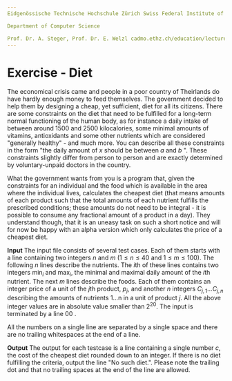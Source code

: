 ```yaml
---
Eidgenössische Technische Hochschule Zürich Swiss Federal Institute of Technology Zurich Algorithms Lab HS22

Department of Computer Science

Prof. Dr. A. Steger, Prof. Dr. E. Welzl cadmo.ethz.ch/education/lectures/HS22/algolab
---
```


# Exercise - Diet

The economical crisis came and people in a poor country of Theirlands do have hardly enough money to feed themselves. The government decided to help them by designing a cheap, yet sufficient, diet for all its citizens. There are some constraints on the diet that need to be fulfilled for a long-term normal functioning of the human body, as for instance a daily intake of between around 1500 and 2500 kilocalories, some minimal amounts of vitamins, antioxidants and some other nutrients which are considered "generally healthy" - and much more. You can describe all these constraints in the form "the daily amount of $x$ should be between $a$ and $b$ ". These constraints slightly differ from person to person and are exactly determined by voluntary-unpaid doctors in the country.

What the government wants from you is a program that, given the constraints for an individual and the food which is available in the area where the individual lives, calculates the cheapest diet (that means amounts of each product such that the total amounts of each nutrient fulfills the prescribed conditions; these amounts do not need to be integral - it is possible to consume any fractional amount of a product in a day). They understand though, that it is an uneasy task on such a short notice and will for now be happy with an alpha version which only calculates the price of a cheapest diet.

**Input** The input file consists of several test cases. Each of them starts with a line containing two integers $n$ and $m$ $(1 \leqslant n \leqslant 40$ and $1 \leqslant m \leqslant 100)$. The following $n$ lines describe the nutrients. The $i$th of these lines contains two integers $\min _{i}$ and $\max _{i}$, the minimal and maximal daily amount of the $i$th nutrient. The next $m$ lines describe the foods. Each of them contains an integer price of a unit of the $j$th product, $p_{j}$, and another $n$ integers $C_{j, 1} \ldots C_{j, n}$ describing the amounts of nutrients $1 \ldots \mathrm{n}$ in a unit of product $j$. All the above integer values are in absolute value smaller than $2^{20}$. The input is terminated by a line 00 .

All the numbers on a single line are separated by a single space and there are no trailing whitespaces at the end of a line.

**Output** The output for each testcase is a line containing a single number $c$, the cost of the cheapest diet rounded down to an integer. If there is no diet fulfilling the criteria, output the line "No such diet.". Please note the trailing dot and that no trailing spaces at the end of the line are allowed.